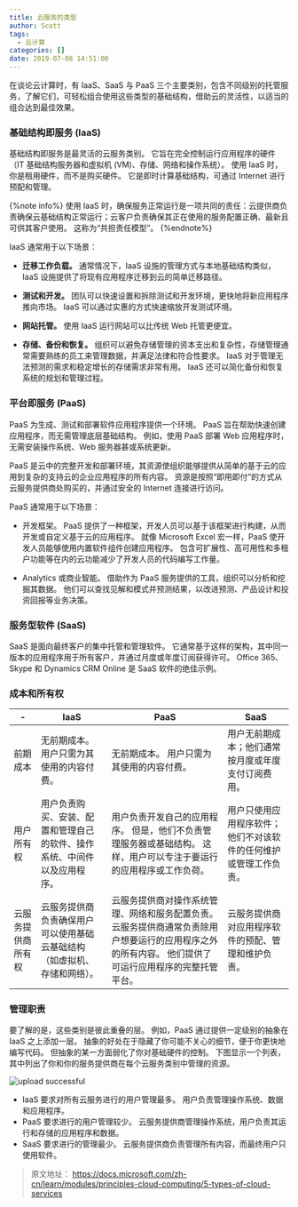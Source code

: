 ```yaml
---
title: 云服务的类型
author: Scott
tags:
  - 云计算
categories: []
date: 2019-07-08 14:51:00
---
```

在谈论云计算时，有 IaaS、SaaS 与 PaaS 三个主要类别，包含不同级别的托管服务，了解它们，可轻松组合使用这些类型的基础结构，借助云的灵活性，以适当的组合达到最佳效果。

<!--more-->

### 基础结构即服务 (IaaS)
基础结构即服务是最灵活的云服务类别。 它旨在完全控制运行应用程序的硬件（IT 基础结构服务器和虚拟机 (VM)、存储、网络和操作系统）。 使用 IaaS 时，你是租用硬件，而不是购买硬件。 它是即时计算基础结构，可通过 Internet 进行预配和管理。

{%note info%}
使用 IaaS 时，确保服务正常运行是一项共同的责任：云提供商负责确保云基础结构正常运行；云客户负责确保其正在使用的服务配置正确、最新且可供其客户使用。 这称为“共担责任模型”。
{%endnote%}

IaaS 通常用于以下场景：
* **迁移工作负载。** 通常情况下，IaaS 设施的管理方式与本地基础结构类似，IaaS 设施提供了将现有应用程序迁移到云的简单迁移路径。

* **测试和开发。** 团队可以快速设置和拆除测试和开发环境，更快地将新应用程序推向市场。 IaaS 可以通过实惠的方式快速缩放开发测试环境。

* **网站托管。** 使用 IaaS 运行网站可以比传统 Web 托管更便宜。

* **存储、备份和恢复。** 组织可以避免存储管理的资本支出和复杂性，存储管理通常需要熟练的员工来管理数据，并满足法律和符合性要求。 IaaS 对于管理无法预测的需求和稳定增长的存储需求非常有用。 IaaS 还可以简化备份和恢复系统的规划和管理过程。

### 平台即服务 (PaaS)
PaaS 为生成、测试和部署软件应用程序提供一个环境。 PaaS 旨在帮助快速创建应用程序，而无需管理底层基础结构。 例如，使用 PaaS 部署 Web 应用程序时，无需安装操作系统、Web 服务器甚或系统更新。

PaaS 是云中的完整开发和部署环境，其资源使组织能够提供从简单的基于云的应用到复杂的支持云的企业应用程序的所有内容。 资源是按照“即用即付”的方式从云服务提供商处购买的，并通过安全的 Internet 连接进行访问。

PaaS 通常用于以下场景：

* 开发框架。 PaaS 提供了一种框架，开发人员可以基于该框架进行构建，从而开发或自定义基于云的应用程序。 就像 Microsoft Excel 宏一样，PaaS 使开发人员能够使用内置软件组件创建应用程序。 包含可扩展性、高可用性和多租户功能等在内的云功能减少了开发人员的代码编写工作量。

* Analytics 或商业智能。 借助作为 PaaS 服务提供的工具，组织可以分析和挖掘其数据。 他们可以查找见解和模式并预测结果，以改进预测、产品设计和投资回报等业务决策。


### 服务型软件 (SaaS)
SaaS 是面向最终客户的集中托管和管理软件。 它通常基于这样的架构，其中同一版本的应用程序用于所有客户，并通过月度或年度订阅获得许可。 Office 365、Skype 和 Dynamics CRM Online 是 SaaS 软件的绝佳示例。

### 成本和所有权

|-|IaaS|PaaS|SaaS|
|---|---|---|---|
|前期成本|无前期成本。 用户只需为其使用的内容付费。|无前期成本。 用户只需为其使用的内容付费。|用户无前期成本；他们通常按月度或年度支付订阅费用。|
|用户所有权|用户负责购买、安装、配置和管理自己的软件、操作系统、中间件以及应用程序。|用户负责开发自己的应用程序。 但是，他们不负责管理服务器或基础结构。 这样，用户可以专注于要运行的应用程序或工作负荷。|用户只使用应用程序软件；他们不对该软件的任何维护或管理工作负责。|
|云服务提供商所有权|云服务提供商负责确保用户可以使用基础云基础结构（如虚拟机、存储和网络）。|云服务提供商对操作系统管理、网络和服务配置负责。 云服务提供商通常负责除用户想要运行的应用程序之外的所有内容。 他们提供了可运行应用程序的完整托管平台。|云服务提供商对应用程序软件的预配、管理和维护负责。|

### 管理职责
要了解的是，这些类别是彼此重叠的层。 例如，PaaS 通过提供一定级别的抽象在 IaaS 之上添加一层。 抽象的好处在于隐藏了你可能不关心的细节，便于你更快地编写代码。 但抽象的某一方面弱化了你对基础硬件的控制。 下图显示一个列表，其中列出了你和你的服务提供商在每个云服务类别中管理的资源。

![upload successful](/images/pasted-1.png)

* IaaS 要求对所有云服务进行的用户管理最多。 用户负责管理操作系统、数据和应用程序。
* PaaS 要求进行的用户管理较少。 云服务提供商管理操作系统，用户负责其运行和存储的应用程序和数据。
* SaaS 要求进行的管理最少。 云服务提供商负责管理所有内容，而最终用户只使用软件。

> 原文地址：
> https://docs.microsoft.com/zh-cn/learn/modules/principles-cloud-computing/5-types-of-cloud-services